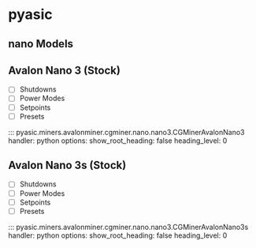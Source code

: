 # pyasic
## nano Models

## Avalon Nano 3 (Stock)

- [ ] Shutdowns
- [ ] Power Modes
- [ ] Setpoints
- [ ] Presets

::: pyasic.miners.avalonminer.cgminer.nano.nano3.CGMinerAvalonNano3
    handler: python
    options:
        show_root_heading: false
        heading_level: 0

## Avalon Nano 3s (Stock)

- [ ] Shutdowns
- [ ] Power Modes
- [ ] Setpoints
- [ ] Presets

::: pyasic.miners.avalonminer.cgminer.nano.nano3.CGMinerAvalonNano3s
    handler: python
    options:
        show_root_heading: false
        heading_level: 0

